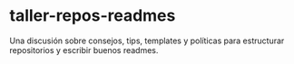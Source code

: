 # taller-repos-readmes
Una discusión sobre consejos, tips, templates y políticas para estructurar repositorios y escribir buenos readmes.
